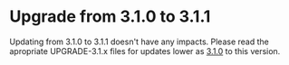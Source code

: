 # Upgrade from 3.1.0 to 3.1.1

Updating from 3.1.0 to 3.1.1 doesn't have any impacts. Please read the apropriate UPGRADE-3.1.x files for updates lower as [3.1.0](UPGRADE-3.1.0.md) to this version.